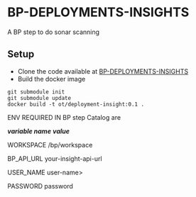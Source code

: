 # BP-DEPLOYMENTS-INSIGHTS
A BP step to do sonar scanning

## Setup
* Clone the code available at [BP-DEPLOYMENTS-INSIGHTS](https://github.com/OT-BUILDPIPER-MARKETPLACE/BP-DEPLOYMENTS-INSIGHTS)
* Build the docker image
```
git submodule init
git submodule update
docker build -t ot/deployment-insight:0.1 .
```

ENV REQUIRED IN BP step Catalog are

***variable name***  ***value***

WORKSPACE       /bp/workspace

BP_API_URL     your-insight-api-url

USER_NAME      user-name>

PASSWORD       password

